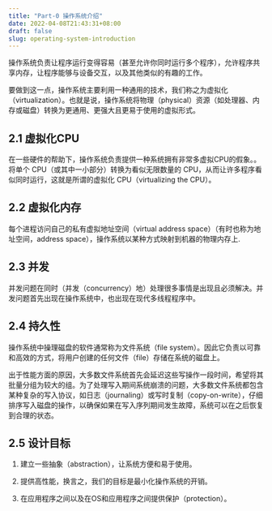 ```yaml
---
title: "Part-0 操作系统介绍"
date: 2022-04-08T21:43:31+08:00
draft: false
slug: operating-system-introduction
---
```


操作系统负责让程序运行变得容易（甚至允许你同时运行多个程序），允许程序共享内存，让程序能够与设备交互，以及其他类似的有趣的工作。

要做到这一点，操作系统主要利用一种通用的技术，我们称之为虚拟化（virtualization）。也就是说，操作系统将物理（physical）资源（如处理器、内存或磁盘）转换为更通用、更强大且更易于使用的虚拟形式。

## 2.1 虚拟化CPU

在一些硬件的帮助下，操作系统负责提供一种系统拥有非常多虚拟CPU的假象。。将单个 CPU（或其中一小部分）转换为看似无限数量的 CPU，从而让许多程序看似同时运行，这就是所谓的虚拟化 CPU（virtualizing the CPU）。

## 2.2 虚拟化内存

每个进程访问自己的私有虚拟地址空间（virtual address space）（有时也称为地址空间，address space），操作系统以某种方式映射到机器的物理内存上.

## 2.3 并发

并发问题在同时（并发（concurrency）地）处理很多事情是出现且必须解决。并发问题首先出现在操作系统中，也出现在现代多线程程序中。

## 2.4 持久性

操作系统中操理磁盘的软件通常称为文件系统（file system）。因此它负责以可靠和高效的方式，将用户创建的任何文件（file）存储在系统的磁盘上。

出于性能方面的原因，大多数文件系统首先会延迟这些写操作一段时间，希望将其批量分组为较大的组。为了处理写入期间系统崩溃的问题，大多数文件系统都包含某种复杂的写入协议，如日志（journaling）或写时复制（copy-on-write），仔细排序写入磁盘的操作，以确保如果在写入序列期间发生故障，系统可以在之后恢复到合理的状态。

## 2.5 设计目标

1. 建立一些抽象（abstraction），让系统方便和易于使用。

2. 提供高性能，换言之，我们的目标是最小化操作系统的开销。

3. 在应用程序之间以及在OS和应用程序之间提供保护（protection）。